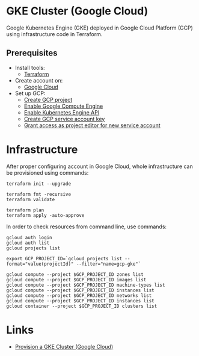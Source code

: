 # GKE Cluster (Google Cloud)

Google Kubernetes Engine (GKE) deployed in Google Cloud Platform (GCP) using infrastructure code in Terraform.

## Prerequisites

* Install tools:
  * [Terraform](https://learn.hashicorp.com/tutorials/terraform/install-cli)
* Create account on:
  * [Google Cloud](https://console.cloud.google.com/)
* Set up GCP:
  * [Create GCP project](https://console.cloud.google.com/cloud-resource-manager)
  * [Enable Google Compute Engine](https://console.developers.google.com/apis/library/compute.googleapis.com)
  * [Enable Kubernetes Engine API](https://console.cloud.google.com/apis/library/container.googleapis.com)
  * [Create GCP service account key](https://console.cloud.google.com/apis/credentials/serviceaccountkey)
  * [Grant access as project editor for new service account](https://console.cloud.google.com/iam-admin/iam)

# Infrastructure

After proper configuring account in Google Cloud, whole infrastructure can be provisioned using commands:

```
terraform init --upgrade

terraform fmt -recursive
terraform validate

terraform plan
terraform apply -auto-approve
```

In order to check resources from command line, use commands:

```
gcloud auth login
gcloud auth list
gcloud projects list

export GCP_PROJECT_ID=`gcloud projects list --format="value(projectId)" --filter="name=gcp-gke"`

gcloud compute --project $GCP_PROJECT_ID zones list
gcloud compute --project $GCP_PROJECT_ID images list
gcloud compute --project $GCP_PROJECT_ID machine-types list
gcloud compute --project $GCP_PROJECT_ID instances list
gcloud compute --project $GCP_PROJECT_ID networks list
gcloud compute --project $GCP_PROJECT_ID instances list
gcloud container --project $GCP_PROJECT_ID clusters list
```

# Links

* [Provision a GKE Cluster (Google Cloud)](https://learn.hashicorp.com/tutorials/terraform/gke?in=terraform/kubernetes)
